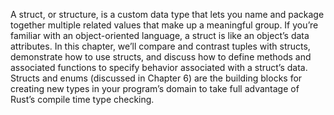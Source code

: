 A struct, or structure, is a custom data type that lets you name and package together multiple related values that make up a meaningful group. If you’re familiar with an object-oriented language, a struct is like an object’s data attributes. In this chapter, we’ll compare and contrast tuples with structs, demonstrate how to use structs, and discuss how to define methods and associated functions to specify behavior associated with a struct’s data. Structs and enums (discussed in Chapter 6) are the building blocks for creating new types in your program’s domain to take full advantage of Rust’s compile time type checking.
